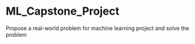 # ML_Capstone_Project
Propose a real-world problem for machine learning project and solve the problem
